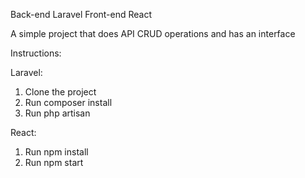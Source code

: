 Back-end Laravel
Front-end React

A simple project that does API CRUD operations and has an interface

Instructions:

Laravel:

1. Clone the project
2. Run composer install
3. Run php artisan

React:

1. Run npm install
2. Run npm start
